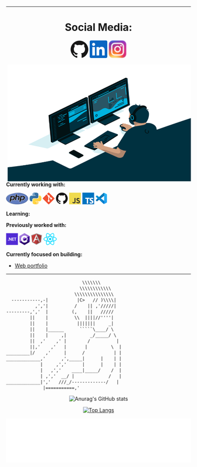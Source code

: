 <!-- <div align="center">
  <img height="50" alt="Hi, I´m Martin" src="images/personal_note.svg" />
  <br />
</div> -->

<!-- Social -->
<!-- <table width="100%" align="center">
<tr>
  <td align="center">
  <div style="text-align: center; margin:0px; ">
  <a href="https://linkbe.me/MartinArcos123_">
  <strong>Visit my personal website </strong>
  <br />
  <br />
  <br />
  <p>
  <img alt="Globe" height="80" src="images/globe.gif">
  </a>
  </p>
  </div>
  </td>
  <td align="center">
  <a href="https://www.youtube.com/watch?v=3YxaaGgTQYM&ab_channel=EvanescenceVEVO">
  <strong>Listen to cool music</strong>
  <br />
  <br />
  <p>
  <img height="100" alt="Music" src="images/music.gif">
  </a>
  </p>
  </td>
</tr>
</table>
</div> -->

---

<h1 align="center">Social Media: </h1>
<p align="center">
  <a href="https://github.com/cozakoo"><img alt="GitHub" title="GitHub" height="48" width="48" src="assets/github.svg"></a>
  <a href="https://www.linkedin.com/in/martin-arcos"><img alt="LinkedIn" title="LinkedIn" height="48" width="48" src="assets/linkedin.svg"></a>

 <a href="https://www.instagram.com/martin_arcos_/?hl=es-la">
  <img  alt="Martin Arcos Instagram" height="48" width="48" src="icons/instagram.png" />
</a>
</p>

 <img align="right" alt="GIF" src="code.gif" width="500" height="320" />


**Currently working with:**

<a href="https://www.php.net/" title="PHP"><img src="icons/php.png" /></a>
<a href="https://www.python.org/" title="Python"><img src="icons/python.png" /></a>
<a href="https://git-scm.com/" title="Git"><img src="icons/git.png" /></a>
<a href="https://github.com/" title="GitHub"><img src="icons/github.png" /></a>
<a href="https://en.wikipedia.org/wiki/JavaScript" title="JavaScript"><img src="icons/javascript.png" /></a>
<a href="https://www.typescriptlang.org/" title="TypeScript"><img src="icons/typescript.png" /></a>
<a href="https://code.visualstudio.com/" title="Visual Studio Code"><img src="icons/vscode.png" /></a>

<!-- INCORPORAR POSTRGRES- BASH- C - C##, .NET - DJANGO - HTML - CSS - JAVA -->

**Learning:**

**Previously worked with:**

<a href="https://dotnet.microsoft.com/" title="dotNet"><img src="icons/dotnet.png" /></a>
<a href="http://csharp.net/" title="C#"><img src="icons/csharp.png" /></a>
<a href="https://angular.io/" title="Angular"><img src="icons/angular.png" /></a>
<a href="https://reactjs.org/" title="React"><img src="icons/react.png" /></a>

**Currently focused on building:**

- [Web portfolio](https://github.com/cozakoo/AP_MaquetadoEstatico_HTML.git)

---

``````
                             \\\\\\\
                            \\\\\\\\\\\\
                          \\\\\\\\\\\\\\\
  -----------,-|           |C>   // )\\\\|
           ,','|          /    || ,'/////|
---------,','  |         (,    ||   /////
         ||    |          \\  ||||//''''|
         ||    |           |||||||     _|
         ||    |______      `````\____/ \
         ||    |     ,|         _/_____/ \
         ||  ,'    ,' |        /          |
         ||,'    ,'   |       |         \  |
_________|/    ,'     |      /           | |
_____________,'      ,',_____|      |    | |
             |     ,','      |      |    | |
             |   ,','    ____|_____/    /  |
             | ,','  __/ |             /   |
_____________|','   ///_/-------------/   |
              |===========,'
``````

<div align="center">

![Anurag's GitHub stats](https://github-readme-stats.vercel.app/api?username=cozakoo&show_icons=true&theme=radical)

[![Top Langs](https://github-readme-stats.vercel.app/api/top-langs/?username=cozakoo&layout=compact&theme=radical)](https://github.com/anuraghazra/github-readme-stats)

</div>

<div align="center">

<img height="120" alt="Thanks for visiting me" width="100%" src="images/marquee.svg" />
<br />
